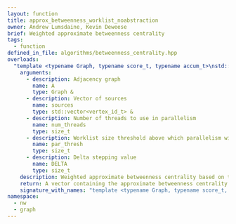 ```yaml
---
layout: function
title: approx_betweenness_worklist_noabstraction
owner: Andrew Lumsdaine, Kevin Deweese
brief: Weighted approximate betweenness centrality 
tags:
  - function
defined_in_file: algorithms/betweenness_centrality.hpp
overloads:
  "template <typename Graph, typename score_t, typename accum_t>\nstd::vector<score_t> approx_betweenness_worklist_noabstraction(Graph &, std::vector<vertex_id_t> &, size_t, size_t, size_t)":
    arguments:
      - description: Adjacency graph
        name: A
        type: Graph &
      - description: Vector of sources
        name: sources
        type: std::vector<vertex_id_t> &
      - description: Number of threads to use in parallelism
        name: num_threads
        type: size_t
      - description: Worklist size threshold above which parallelism will be used
        name: par_thresh
        type: size_t
      - description: Delta stepping value
        name: DELTA
        type: size_t
    description: Weighted approximate betweenness centrality based on the worklist model described by Prountzos and Pingali in "Betweenness Centrality&#58; Algorithms and Implementations". Worklist is not abstracted separately as in approx_betweenness_worklist.
    return: A vector containing the approximate betweenness centrality of every vertex
    signature_with_names: "template <typename Graph, typename score_t, typename accum_t>\nstd::vector<score_t> approx_betweenness_worklist_noabstraction(Graph & A, std::vector<vertex_id_t> & sources, size_t num_threads, size_t par_thresh, size_t DELTA)"
namespace:
  - nw
  - graph
---
```

